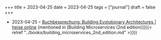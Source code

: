 +++
title = 2023-04-25
date = 2023-04-25
tags = ["journal"]
draft = false
+++

-   2023-04-25 ◦ [Buchbesprechung: Building Evolutionary Architectures | heise online](https://www.heise.de/hintergrund/Buchbesprechung-Building-Evolutionary-Architectures-8969012.html?wt_mc=rss.red.developer.developer.atom.beitrag.beitrag) (mentioned in [Building Microservices (2nd edition)]({{< relref "../books/building_microservices_2nd_edition.md" >}}))
